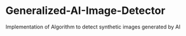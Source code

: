 # Generalized-AI-Image-Detector
Implementation of Algorithm to detect synthetic images generated by AI
